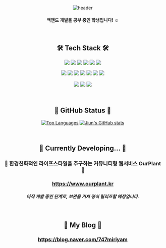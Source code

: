 <div align="center">

![header](https://capsule-render.vercel.app/api?type=waving&color=gradient&height=300&section=header&text=Seo%20Jiun&fontSize=90)  
#### 백앤드 개발을 공부 중인 학생입니다! ☺

<br>
  
## 🛠️ Tech Stack 🛠️ 
  
<img src="https://img.shields.io/badge/Python-3766AB?style=flat-square&logo=Python&logoColor=white"/> <img src="https://img.shields.io/badge/Java-007396?style=flat-square&logo=Java&logoColor=white"/> <img src="https://img.shields.io/badge/C++-00599C?style=flat-square&logo=C%2B%2B&logoColor=white"/> <img src="https://img.shields.io/badge/C-A8B9CC?style=flat-square&logo=C&logoColor=white"/> <img src="https://img.shields.io/badge/JavaScript-F7DF1E?style=flat-square&logo=JavaScript&logoColor=white"/> <img src="https://img.shields.io/badge/MySQL-4479A1?style=flat-square&logo=MySQL&logoColor=white"/>
  
<img src="https://img.shields.io/badge/Django-092E20?style=flat-square&logo=Django&logoColor=white"/> <img src="https://img.shields.io/badge/AWS-232F3E?style=flat-square&logo=AmazonAWS&logoColor=white"/> <img src="https://img.shields.io/badge/HTML-E34F26?style=flat-square&logo=HTML5&logoColor=white"/> <img src="https://img.shields.io/badge/CSS-1572B6?style=flat-square&logo=CSS3&logoColor=white"/> <img src="https://img.shields.io/badge/jQuery-0769AD?style=flat-square&logo=jQuery&logoColor=white"/> <img src="https://img.shields.io/badge/React-61DAFB?style=flat-square&logo=React&logoColor=white"/> <img src="https://img.shields.io/badge/ReactNative-61DAFB?style=flat-square&logo=React&logoColor=white"/>
<br>
<br>
<img src="https://img.shields.io/badge/Notion-000000?style=flat-square&logo=Notion&logoColor=white"/> <img src="https://img.shields.io/badge/Slack-4A154B?style=flat-square&logo=Slack&logoColor=white"/> <img src="https://img.shields.io/badge/Jira-0052CC?style=flat-square&logo=Jira&logoColor=white"/>
  
<br>
  
## 🌱 GitHub Status 🌱
  
[![Top Languages](https://github-readme-stats.vercel.app/api/top-langs/?username=s-jiun)](https://github.com/anuraghazra/github-readme-stats)
 [![Jiun's GitHub stats](https://github-readme-stats.vercel.app/api?username=s-jiun)](https://github.com/anuraghazra/github-readme-stats)
  
<br>
  
## 🔭 Currently Developing... 🔭

### 🌳 환경친화적인 라이프스타일을 추구하는 커뮤니티형 웹서비스 OurPlant 🌳
### https://www.ourplant.kr
  
##### 아직 개발 중인 단계로, 보완을 거쳐 정식 릴리즈할 예정입니다.
  
<br>
  
## 💖 My Blog 💖
  
### https://blog.naver.com/747miriyam
